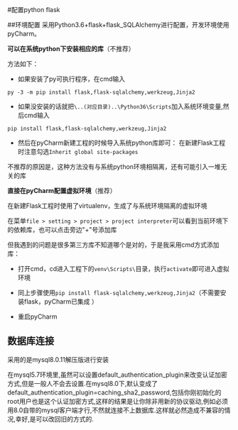 #配置python flask

##环境配置
采用Python3.6+flask+flask_SQLAlchemy进行配置，开发环境使用pyCharm。

**可以在系统python下安装相应的库**（不推荐）

方法如下：

* 如果安装了py可执行程序，在cmd输入

`py -3 -m pip install flask,flask-sqlalchemy,werkzeug,Jinja2`

* 如果没安装的话就把`\..(对应目录)..\Python36\Scripts`加入系统环境变量,然后cmd输入

`pip install flask,flask-sqlalchemy,werkzeug,Jinja2`

* 然后在pyCharm新建工程的时候导入系统python库即可：
在新建Flask工程时注意勾选`Inherit global site-packages`

不推荐的原因是，这种方法没有与系统python环境相隔离，还有可能引入一堆无关的库

**直接在pyCharm配置虚拟环境**（推荐）

在新建Flask工程时使用了virtualenv，生成了与系统环境隔离的虚拟环境

在菜单`file > setting > project > project interpreter`可以看到当前环境下的依赖库，也可以点击旁边"+"号添加库

但我遇到的问题是很多第三方库不知道哪个是对的，于是我采用cmd方式添加库：

* 打开cmd，cd进入工程下的`venv\Scripts\`目录，执行`activate`即可进入虚拟环境

* 同上步骤使用`pip install flask-sqlalchemy,werkzeug,Jinja2`（不需要安装flask，pyCharm已集成 ）

* 重启pyCharm



## 数据库连接
采用的是mysql8.0.11解压版进行安装

在mysql5.7环境里,虽然可以设置default_authentication_plugin来改变认证加密方式,但是一般人不会去设置.在mysql8.0下,默认变成了default_authentication_plugin=caching_sha2_password,包括你刚初始化的root用户也是这个认证加密方式,这样的结果是让你除非用新的协议驱动,例如必须用8.0自带的mysql客户端才行,不然就连接不上数据库.这样就必然造成不兼容的情况,幸好,是可以改回旧的方式的.

## 